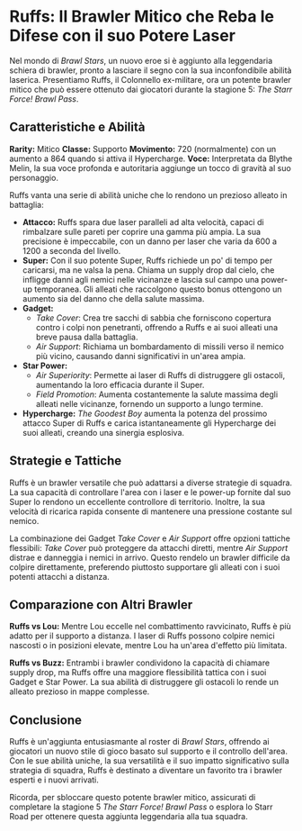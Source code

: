 # **Ruffs: Il Brawler Mitico che Reba le Difese con il suo Potere Laser**

Nel mondo di *Brawl Stars*, un nuovo eroe si è aggiunto alla leggendaria schiera di brawler, pronto a lasciare il segno con la sua inconfondibile abilità laserica. Presentiamo Ruffs, il Colonnello ex-militare, ora un potente brawler mitico che può essere ottenuto dai giocatori durante la stagione 5: *The Starr Force! Brawl Pass*.

## **Caratteristiche e Abilità**

**Rarity:** Mitico
**Classe:** Supporto
**Movimento:** 720 (normalmente) con un aumento a 864 quando si attiva il Hypercharge.
**Voce:** Interpretata da Blythe Melin, la sua voce profonda e autoritaria aggiunge un tocco di gravità al suo personaggio.

Ruffs vanta una serie di abilità uniche che lo rendono un prezioso alleato in battaglia:

- **Attacco:** Ruffs spara due laser paralleli ad alta velocità, capaci di rimbalzare sulle pareti per coprire una gamma più ampia. La sua precisione è impeccabile, con un danno per laser che varia da 600 a 1200 a seconda del livello.
- **Super:** Con il suo potente Super, Ruffs richiede un po' di tempo per caricarsi, ma ne valsa la pena. Chiama un supply drop dal cielo, che infligge danni agli nemici nelle vicinanze e lascia sul campo una power-up temporanea. Gli alleati che raccolgono questo bonus ottengono un aumento sia del danno che della salute massima.
- **Gadget:** 
   - *Take Cover*: Crea tre sacchi di sabbia che forniscono copertura contro i colpi non penetranti, offrendo a Ruffs e ai suoi alleati una breve pausa dalla battaglia.
   - *Air Support*: Richiama un bombardamento di missili verso il nemico più vicino, causando danni significativi in un'area ampia.
- **Star Power:** 
   - *Air Superiority*: Permette ai laser di Ruffs di distruggere gli ostacoli, aumentando la loro efficacia durante il Super.
   - *Field Promotion*: Aumenta costantemente la salute massima degli alleati nelle vicinanze, fornendo un supporto a lungo termine.
- **Hypercharge:** *The Goodest Boy* aumenta la potenza del prossimo attacco Super di Ruffs e carica istantaneamente gli Hypercharge dei suoi alleati, creando una sinergia esplosiva.

## **Strategie e Tattiche**

Ruffs è un brawler versatile che può adattarsi a diverse strategie di squadra. La sua capacità di controllare l'area con i laser e le power-up fornite dal suo Super lo rendono un eccellente controllore di territorio. Inoltre, la sua velocità di ricarica rapida consente di mantenere una pressione costante sul nemico.

La combinazione dei Gadget *Take Cover* e *Air Support* offre opzioni tattiche flessibili: *Take Cover* può proteggere da attacchi diretti, mentre *Air Support* distrae e danneggia i nemici in arrivo. Questo rendelo un brawler difficile da colpire direttamente, preferendo piuttosto supportare gli alleati con i suoi potenti attacchi a distanza.

## **Comparazione con Altri Brawler**

**Ruffs vs Lou:** Mentre Lou eccelle nel combattimento ravvicinato, Ruffs è più adatto per il supporto a distanza. I laser di Ruffs possono colpire nemici nascosti o in posizioni elevate, mentre Lou ha un'area d'effetto più limitata.

**Ruffs vs Buzz:** Entrambi i brawler condividono la capacità di chiamare supply drop, ma Ruffs offre una maggiore flessibilità tattica con i suoi Gadget e Star Power. La sua abilità di distruggere gli ostacoli lo rende un alleato prezioso in mappe complesse.

## **Conclusione**

Ruffs è un'aggiunta entusiasmante al roster di *Brawl Stars*, offrendo ai giocatori un nuovo stile di gioco basato sul supporto e il controllo dell'area. Con le sue abilità uniche, la sua versatilità e il suo impatto significativo sulla strategia di squadra, Ruffs è destinato a diventare un favorito tra i brawler esperti e i nuovi arrivati.

Ricorda, per sbloccare questo potente brawler mitico, assicurati di completare la stagione 5 *The Starr Force! Brawl Pass* o esplora lo Starr Road per ottenere questa aggiunta leggendaria alla tua squadra.